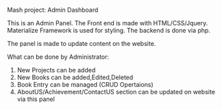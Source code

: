 Mash project: Admin Dashboard

This is an Admin Panel. The Front end is made with HTML/CSS/Jquery. Materialize Framework is used for styling.
The backend is done via php.

The panel is made to update content on the website. 

What can be done by Administrator:
1) New Projects can be added
2) New Books can be added,Edited,Deleted
3) Book Entry can be managed (CRUD Opertaions)
4) AboutUS/Achievement/ContactUS section can be updated on website via this panel

























